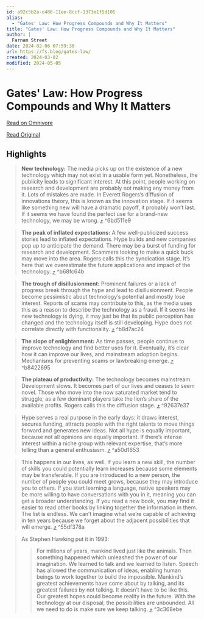 ```yaml
---
id: a92c5b2a-c486-11ee-8ccf-1373e1f5d105
alias:
  - "Gates' Law: How Progress Compounds and Why It Matters"
title: "Gates' Law: How Progress Compounds and Why It Matters"
author: |
  Farnam Street
date: 2024-02-06 07:59:38
url: https://fs.blog/gates-law/
created: 2024-03-02
modified: 2024-05-05
---
```


# Gates' Law: How Progress Compounds and Why It Matters

[Read on Omnivore](https://omnivore.app/me/gates-law-how-progress-compounds-and-why-it-matters-18d7bd10a68)

[Read Original](https://fs.blog/gates-law/)

## Highlights

> **New technology:** The media picks up on the existence of a new technology which may not exist in a usable form yet. Nonetheless, the publicity leads to significant interest. At this point, people working on research and development are probably not making any money from it. Lots of mistakes are made. In Everett Rogers’s diffusion of innovations theory, this is known as the innovation stage. If it seems like something new will have a dramatic payoff, it probably won’t last. If it seems we have found the perfect use for a brand-new technology, we may be wrong. [⤴️](https://omnivore.app/me/gates-law-how-progress-compounds-and-why-it-matters-18d7bd10a68#6bd511e9-36e2-4f40-9741-f40c795841ad)  ^6bd511e9

> **The peak of inflated expectations:** A few well-publicized success stories lead to inflated expectations. Hype builds and new companies pop up to anticipate the demand. There may be a burst of funding for research and development. Scammers looking to make a quick buck may move into the area. Rogers calls this the syndication stage. It’s here that we overestimate the future applications and impact of the technology. [⤴️](https://omnivore.app/me/gates-law-how-progress-compounds-and-why-it-matters-18d7bd10a68#b68fc64b-4266-4ccc-b455-f7ef60a888cc)  ^b68fc64b

> **The trough of disillusionment:** Prominent failures or a lack of progress break through the hype and lead to disillusionment. People become pessimistic about technology’s potential and mostly lose interest. Reports of scams may contribute to this, as the media uses this as a reason to describe the technology as a fraud. If it seems like new technology is dying, it may just be that its public perception has changed and the technology itself is still developing. Hype does not correlate directly with functionality. [⤴️](https://omnivore.app/me/gates-law-how-progress-compounds-and-why-it-matters-18d7bd10a68#b8d7ac24-78ac-4e63-a010-0993b3d69452)  ^b8d7ac24

> **The slope of enlightenment:** As time passes, people continue to improve technology and find better uses for it. Eventually, it’s clear how it can improve our lives, and mainstream adoption begins. Mechanisms for preventing scams or lawbreaking emerge. [⤴️](https://omnivore.app/me/gates-law-how-progress-compounds-and-why-it-matters-18d7bd10a68#b8422695-6c95-49c1-94f3-a78b781e9878)  ^b8422695

> **The plateau of productivity:** The technology becomes mainstream. Development slows. It becomes part of our lives and ceases to seem novel. Those who move into the now saturated market tend to struggle, as a few dominant players take the lion’s share of the available profits. Rogers calls this the diffusion stage. [⤴️](https://omnivore.app/me/gates-law-how-progress-compounds-and-why-it-matters-18d7bd10a68#92637e37-8912-446f-972a-804941325410)  ^92637e37

> Hype serves a real purpose in the early days: it draws interest, secures funding, attracts people with the right talents to move things forward and generates new ideas. Not all hype is equally important, because not all opinions are equally important. If there’s intense interest within a niche group with relevant expertise, that’s more telling than a general enthusiasm. [⤴️](https://omnivore.app/me/gates-law-how-progress-compounds-and-why-it-matters-18d7bd10a68#a50d1653-e102-4711-bf9b-8afd6290486c)  ^a50d1653

> This happens in our lives, as well. If you learn a new skill, the number of skills you could potentially learn increases because some elements may be transferable. If you are introduced to a new person, the number of people you could meet grows, because they may introduce you to others. If you start learning a language, native speakers may be more willing to have conversations with you in it, meaning you can get a broader understanding. If you read a new book, you may find it easier to read other books by linking together the information in them. The list is endless. We can’t imagine what we’re capable of achieving in ten years because we forget about the adjacent possibilities that will emerge. [⤴️](https://omnivore.app/me/gates-law-how-progress-compounds-and-why-it-matters-18d7bd10a68#55df378a-bfc6-4a50-a856-558172364539)  ^55df378a

> As Stephen Hawking put it in 1993:
> 
> > For millions of years, mankind lived just like the animals. Then something happened which unleashed the power of our imagination. We learned to talk and we learned to listen. Speech has allowed the communication of ideas, enabling human beings to work together to build the impossible. Mankind’s greatest achievements have come about by talking, and its greatest failures by not talking. It doesn’t have to be like this. Our greatest hopes could become reality in the future. With the technology at our disposal, the possibilities are unbounded. All we need to do is make sure we keep talking. [⤴️](https://omnivore.app/me/gates-law-how-progress-compounds-and-why-it-matters-18d7bd10a68#3c368ebe-0c4c-4d6a-ad79-1013953b7a09)  ^3c368ebe

